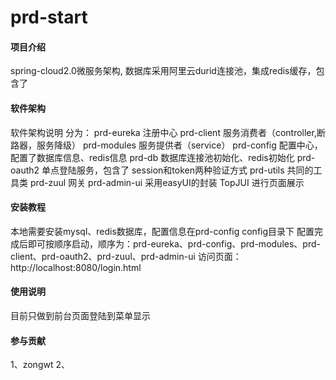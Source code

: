# prd-start

#### 项目介绍
spring-cloud2.0微服务架构, 数据库采用阿里云durid连接池，集成redis缓存，包含了

#### 软件架构
软件架构说明
分为：
prd-eureka 注册中心
prd-client 服务消费者（controller,断路器，服务降级）
prd-modules 服务提供者（service）
prd-config 配置中心，配置了数据库信息、redis信息
prd-db 数据库连接池初始化、redis初始化
prd-oauth2 单点登陆服务，包含了 session和token两种验证方式
prd-utils 共同的工具类
prd-zuul 网关
prd-admin-ui 采用easyUI的封装 TopJUI 进行页面展示

#### 安装教程
本地需要安装mysql、redis数据库，配置信息在prd-config  config目录下
配置完成后即可按顺序启动，顺序为：prd-eureka、prd-config、prd-modules、prd-client、prd-oauth2、prd-zuul、prd-admin-ui
访问页面：http://localhost:8080/login.html

#### 使用说明
目前只做到前台页面登陆到菜单显示

#### 参与贡献
1、zongwt
2、